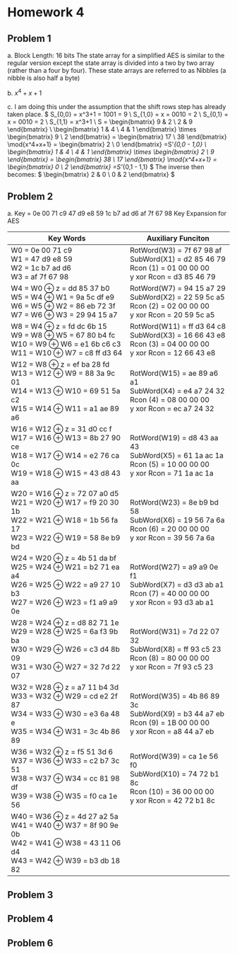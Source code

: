 # Homework 4

## Problem 1

a. 
Block Length: 16 bits
The state array for a simplified AES is similar to the regular version except the state array is divided into a two by two array (rather than a four by four). These state arrays are referred to as Nibbles (a nibble is also half a byte)

b.
$x^4 + x + 1$

c. 
I am doing this under the assumption that the shift rows step has already taken place. 
$
  S_{0,0} = x^3+1 = 1001 = 9 \\
  S_{1,0} = x = 0010 = 2 \\
  S_{0,1} = x = 0010 = 2 \\
  S_{1,1} = x^3+1 \\
  S = 
    \begin{bmatrix}
      9 & 2 \\
      2 & 9
    \end{bmatrix} \\
   \begin{bmatrix}
    1 & 4 \\
    4 & 1
  \end{bmatrix}
  \times
  \begin{bmatrix}
      9  \\
      2 
    \end{bmatrix}
    =
  \begin{bmatrix}
  17 \\
  38
  \end{bmatrix}
  \mod{x^4+x+1} =
  \begin{bmatrix}
  2 \\
  0
  \end{bmatrix}
  =S'_{0,0 - 1,0} \\
  \begin{bmatrix}
    1 & 4 \\
    4 & 1
  \end{bmatrix}
  \times
  \begin{bmatrix}
      2  \\
      9 
    \end{bmatrix}
    =
  \begin{bmatrix}
  38 \\
  17
  \end{bmatrix}
  \mod{x^4+x+1} =
  \begin{bmatrix}
  0 \\
  2
  \end{bmatrix}
  =S'_{0,1 - 1,1}
$
The inverse then becomes:
$
\begin{bmatrix}
2 & 0 \\
0 & 2
\end{bmatrix}
$
## Problem 2

a.
Key =  0e 00 71 c9 47 d9 e8 59 1c b7 ad d6 af 7f 67 98
Key Expansion for AES 

|   Key Words  | Auxiliary Funciton       |
---------------|-------------------------
|W0 = 0e 00 71 c9<br>W1 = 47 d9 e8 59<br>W2 = 1c b7 ad d6<br>W3 = af 7f 67 98|RotWord(W3) = 7f 67 98 af<br>SubWord(X1) = d2 85 46 79<br>Rcon (1) = 01 00 00 00<br>y xor Rcon = d3 85 46 79|
|W4 = W0 $\oplus$ z = dd 85 37 b0<br>W5 = W4 $\oplus$ W1  = 9a 5c df e9<br>W6 = W5 $\oplus$ W2  = 86 eb 72 3f<br>W7 = W6 $\oplus$ W3  = 29 94 15 a7|RotWord(W7) = 94 15 a7 29<br>SubWord(X2) = 22 59 5c a5<br>Rcon (2) = 02 00 00 00<br>y xor Rcon = 20 59 5c a5|
|W8 = W4 $\oplus$ z = fd dc 6b 15<br>W9 = W8 $\oplus$ W5  = 67 80 b4 fc<br>W10 = W9 $\oplus$ W6  = e1 6b c6 c3<br>W11 = W10 $\oplus$ W7  = c8 ff d3 64|RotWord(W11) = ff d3 64 c8<br>SubWord(X3) = 16 66 43 e8<br>Rcon (3) = 04 00 00 00<br>y xor Rcon = 12 66 43 e8|
|W12 = W8 $\oplus$ z = ef ba 28 fd<br>W13 = W12 $\oplus$ W9  = 88 3a 9c 01<br>W14 = W13 $\oplus$ W10  = 69 51 5a c2<br>W15 = W14 $\oplus$ W11  = a1 ae 89 a6|RotWord(W15) = ae 89 a6 a1<br>SubWord(X4) = e4 a7 24 32<br>Rcon (4) = 08 00 00 00<br>y xor Rcon = ec a7 24 32|
|W16 = W12 $\oplus$ z = 31 d0 cc f<br>W17 = W16 $\oplus$ W13  = 8b 27 90 ce<br>W18 = W17 $\oplus$ W14  = e2 76 ca 0c<br>W19 = W18 $\oplus$ W15  = 43 d8 43 aa|RotWord(W19) = d8 43 aa 43<br>SubWord(X5) = 61 1a ac 1a<br>Rcon (5) = 10 00 00 00<br>y xor Rcon = 71 1a ac 1a|
|W20 = W16 $\oplus$ z = 72 07 a0 d5<br>W21 = W20 $\oplus$ W17  = f9 20 30 1b<br>W22 = W21 $\oplus$ W18  = 1b 56 fa 17<br>W23 = W22 $\oplus$ W19  = 58 8e b9 bd|RotWord(W23) = 8e b9 bd 58<br>SubWord(X6) = 19 56 7a 6a<br>Rcon (6) = 20 00 00 00<br>y xor Rcon = 39 56 7a 6a|
|W24 = W20 $\oplus$ z = 4b 51 da bf<br>W25 = W24 $\oplus$ W21  = b2 71 ea a4<br>W26 = W25 $\oplus$ W22  = a9 27 10 b3<br>W27 = W26 $\oplus$ W23  = f1 a9 a9 0e|RotWord(W27) = a9 a9 0e f1<br>SubWord(X7) = d3 d3 ab a1<br>Rcon (7) = 40 00 00 00<br>y xor Rcon = 93 d3 ab a1|
|W28 = W24 $\oplus$ z = d8 82 71 1e<br>W29 = W28 $\oplus$ W25  = 6a f3 9b ba<br>W30 = W29 $\oplus$ W26  = c3 d4 8b 09<br>W31 = W30 $\oplus$ W27  = 32 7d 22 07|RotWord(W31) = 7d 22 07 32<br>SubWord(X8) = ff 93 c5 23<br>Rcon (8) = 80 00 00 00<br>y xor Rcon = 7f 93 c5 23|
|W32 = W28 $\oplus$ z = a7 11 b4 3d<br>W33 = W32 $\oplus$ W29  = cd e2 2f 87<br>W34 = W33 $\oplus$ W30  = e3 6a 48 e<br>W35 = W34 $\oplus$ W31  = 3c 4b 86 89|RotWord(W35) = 4b 86 89 3c<br>SubWord(X9) = b3 44 a7 eb<br>Rcon (9) = 1B 00 00 00<br>y xor Rcon = a8 44 a7 eb|
|W36 = W32 $\oplus$ z = f5 51 3d 6<br>W37 = W36 $\oplus$ W33  = c2 b7 3c 51<br>W38 = W37 $\oplus$ W34  = cc 81 98 df<br>W39 = W38 $\oplus$ W35  = f0 ca 1e 56|RotWord(W39) = ca 1e 56 f0<br>SubWord(X10) = 74 72 b1 8c<br>Rcon (10) = 36 00 00 00<br>y xor Rcon = 42 72 b1 8c|
|W40 = W36 $\oplus$ z = 4d 27 a2 5a<br>W41 = W40 $\oplus$ W37  = 8f 90 9e 0b<br>W42 = W41 $\oplus$ W38  = 43 11 06 d4<br>W43 = W42 $\oplus$ W39  = b3 db 18 82||




## Problem 3

## Problem 4

## Problem 6